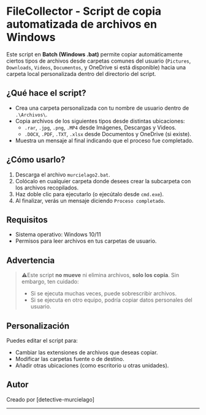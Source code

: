 # FileCollector - Script de copia automatizada de archivos en Windows

Este script en **Batch (Windows .bat)** permite copiar automáticamente ciertos tipos de archivos desde carpetas comunes del usuario (`Pictures`, `Downloads`, `Videos`, `Documentos`, y OneDrive si está disponible) hacia una carpeta local personalizada dentro del directorio del script.

## ¿Qué hace el script?

- Crea una carpeta personalizada con tu nombre de usuario dentro de `.\Archivos\`.
- Copia archivos de los siguientes tipos desde distintas ubicaciones:
  - `.rar`, `.jpg`, `.png`, `.MP4` desde Imágenes, Descargas y Videos.
  - `.DOCX`, `.PDF`, `.TXT`, `.xlsx` desde Documentos y OneDrive (si existe).
- Muestra un mensaje al final indicando que el proceso fue completado.

## ¿Cómo usarlo?

1. Descarga el archivo `murcielago2.bat`.
2. Colócalo en cualquier carpeta donde desees crear la subcarpeta con los archivos recopilados.
3. Haz doble clic para ejecutarlo (o ejecútalo desde `cmd.exe`).
4. Al finalizar, verás un mensaje diciendo `Proceso completado`.

## Requisitos

- Sistema operativo: Windows 10/11
- Permisos para leer archivos en tus carpetas de usuario.

## Advertencia

> ⚠Este script **no mueve** ni elimina archivos, **solo los copia**. Sin embargo, ten cuidado:
>
> - Si se ejecuta muchas veces, puede sobrescribir archivos.
> - Si se ejecuta en otro equipo, podría copiar datos personales del usuario.

## Personalización

Puedes editar el script para:
- Cambiar las extensiones de archivos que deseas copiar.
- Modificar las carpetas fuente o de destino.
- Añadir otras ubicaciones (como escritorio u otras unidades).

## Autor

Creado por [detective-murcielago]

---
